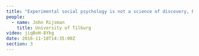 ```yaml
---
title: "Experimental social psychology is not a science of discovery, but an art of theatrical reflection"
people:
  - name: John Rijsman
    title: University of Tilburg
video: jiqBoH-8Ykg
date: 2016-11-18T14:35:00Z
section: 3
---
```

